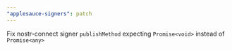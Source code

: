 ```yaml
---
"applesauce-signers": patch
---
```


Fix nostr-connect signer `publishMethod` expecting `Promise<void>` instead of `Promise<any>`
